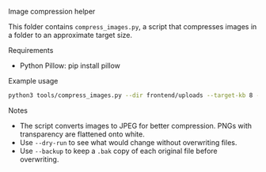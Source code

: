 Image compression helper

This folder contains `compress_images.py`, a script that compresses images in a folder to an approximate target size.

Requirements
- Python Pillow: pip install pillow

Example usage

```bash
python3 tools/compress_images.py --dir frontend/uploads --target-kb 8 --backup
```

Notes
- The script converts images to JPEG for better compression. PNGs with transparency are flattened onto white.
- Use `--dry-run` to see what would change without overwriting files.
- Use `--backup` to keep a `.bak` copy of each original file before overwriting.
